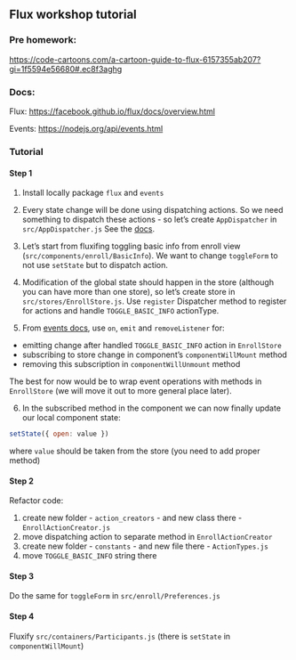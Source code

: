 ## Flux workshop tutorial

### Pre homework:
https://code-cartoons.com/a-cartoon-guide-to-flux-6157355ab207?gi=1f5594e56680#.ec8f3aghg

### Docs:
Flux: https://facebook.github.io/flux/docs/overview.html

Events: https://nodejs.org/api/events.html

### Tutorial
#### Step 1
1. Install locally package `flux` and `events`

2. Every state change will be done using dispatching actions. So we need something to dispatch these actions - so let’s create `AppDispatcher` in `src/AppDispatcher.js`
See the [docs](http://facebook.github.io/flux/docs/dispatcher.html#content).

3. Let’s start from fluxifing toggling basic info from enroll view (`src/components/enroll/BasicInfo`).
We want to change `toggleForm` to not use `setState` but to dispatch action.

4. Modification of the global state should happen in the store (although you can have more than one store), so let’s create store in `src/stores/EnrollStore.js`.
Use `register` Dispatcher method to register for actions and handle `TOGGLE_BASIC_INFO` actionType.

5. From [events docs](https://nodejs.org/api/events.html), use `on`, `emit` and `removeListener` for:
  * emitting change after handled `TOGGLE_BASIC_INFO` action in `EnrollStore`
  * subscribing to store change in component’s `componentWillMount` method
  * removing this subscription in `componentWillUnmount` method

The best for now would be to wrap event operations with methods in `EnrollStore` (we will move it out to more general place later).

6. In the subscribed method in the component we can now finally update our local component state:

```js
setState({ open: value })
```

where `value` should be taken from the store (you need to add proper method)

#### Step 2

Refactor code:

1. create new folder - `action_creators` - and new class there - `EnrollActionCreator.js`
2. move dispatching action to separate method in `EnrollActionCreator`
3. create new folder - `constants` - and new file there - `ActionTypes.js`
4. move `TOGGLE_BASIC_INFO` string there

#### Step 3

Do the same for `toggleForm` in `src/enroll/Preferences.js`

#### Step 4

Fluxify `src/containers/Participants.js` (there is `setState` in `componentWillMount`)
